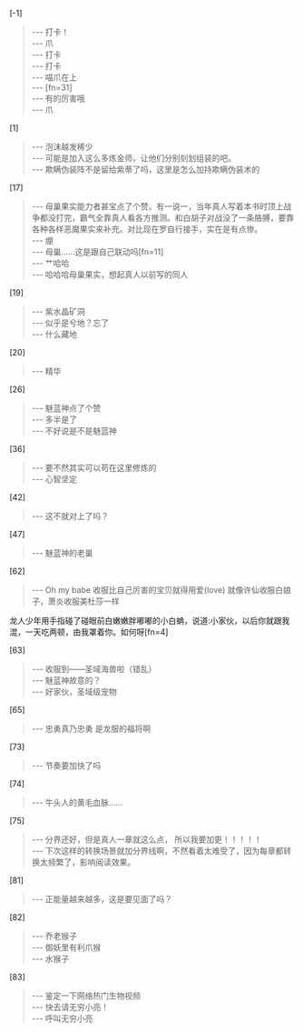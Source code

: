 
[-1] 
>--- 打卡！<br>
>--- 爪<br>
>--- 打卡<br>
>--- 打卡<br>
>--- 喵爪在上<br>
>--- [fn=31]<br>
>--- 有的厉害哦<br>
>--- 爪<br>

[1] 
>--- 泡沫越发稀少<br>
>--- 可能是加入这么多炼金师，让他们分别刻划组装的吧。<br>
>--- 欺瞒伪装阵不是留给紫蒂了吗，这里是怎么加持欺瞒伪装术的<br>

[17] 
>--- 母巢果实能力者甚宝点了个赞。有一说一，当年真人写着本书时顶上战争都没打完，霸气全靠真人看各方推测。和白胡子对战没了一条胳膊，要靠各种各样恶魔果实来补充。对比现在罗自行接手，实在是有点惨。<br>
>--- 绷<br>
>--- 母巢……这是跟自己联动吗[fn=11]<br>
>--- 艹哈哈<br>
>--- 哈哈哈母巢果实，想起真人以前写的同人<br>

[19] 
>--- 紫水晶矿洞<br>
>--- 似乎是兮地？忘了<br>
>--- 什么藏地<br>

[20] 
>--- 精华<br>

[26] 
>--- 魅蓝神点了个赞<br>
>--- 多半是了<br>
>--- 不好说是不是魅蓝神<br>

[36] 
>--- 要不然其实可以苟在这里修炼的<br>
>--- 心智坚定<br>

[42] 
>--- 这不就对上了吗？<br>

[47] 
>--- 魅蓝神的老巢<br>

[62] 
>--- Oh my babe
收服比自己厉害的宝贝就得用爱(love)
就像许仙收服白娘子，萧炎收服美杜莎一样

龙人少年用手指碰了碰眼前白嫩嫩胖嘟嘟的小白蚺，说道:小家伙，以后你就跟我混，一天吃两顿，由我罩着你。如何呀[fn=4]<br>

[63] 
>--- 收服到——圣域海兽啦（错乱）<br>
>--- 魅蓝神故意的？<br>
>--- 好家伙，圣域级宠物<br>

[65] 
>--- 忠勇真乃忠勇
是龙服的福将啊<br>

[73] 
>--- 节奏要加快了吗<br>

[74] 
>--- 牛头人的黄毛血脉……<br>

[75] 
>--- 分界还好，但是真人一章就这么点，
所以我要加更！！！！！<br>
>--- 下次这样的转换场景就加分界线啊，不然看着太难受了，因为每章都转换太频繁了，影响阅读效果。<br>

[81] 
>--- 正能量越来越多，这是要见面了吗？<br>

[82] 
>--- 乔老猴子<br>
>--- 御妖里有利爪猴<br>
>--- 水猴子<br>

[83] 
>--- 鉴定一下网络热门生物视频<br>
>--- 快去请无穷小亮！<br>
>--- 呼叫无穷小亮<br>
